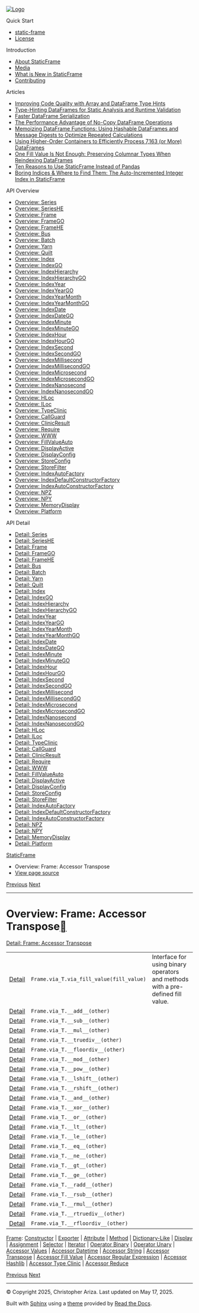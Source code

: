 [![Logo](../_static/sf-logo-web_icon-small.png)](../index.md)

Quick Start

* [static-frame](../readme.md)
* [License](../license.md)

Introduction

* [About StaticFrame](../intro.md)
* [Media](../intro.md#media)
* [What is New in StaticFrame](../new.md)
* [Contributing](../contributing.md)

Articles

* [Improving Code Quality with Array and DataFrame Type Hints](../articles/guard.md)
* [Type-Hinting DataFrames for Static Analysis and Runtime Validation](../articles/ftyping.md)
* [Faster DataFrame Serialization](../articles/serialize.md)
* [The Performance Advantage of No-Copy DataFrame Operations](../articles/no_copy.md)
* [Memoizing DataFrame Functions: Using Hashable DataFrames and Message Digests to Optimize Repeated Calculations](../articles/hash.md)
* [Using Higher-Order Containers to Efficiently Process 7,163 (or More) DataFrames](../articles/uhoc.md)
* [One Fill Value Is Not Enough: Preserving Columnar Types When Reindexing DataFrames](../articles/fill_value.md)
* [Ten Reasons to Use StaticFrame Instead of Pandas](../articles/upgrade.md)
* [Boring Indices & Where to Find Them: The Auto-Incremented Integer Index in StaticFrame](../articles/aiii.md)

API Overview

* [Overview: Series](series.md)
* [Overview: SeriesHE](series_he.md)
* [Overview: Frame](frame.md)
* [Overview: FrameGO](frame_go.md)
* [Overview: FrameHE](frame_he.md)
* [Overview: Bus](bus.md)
* [Overview: Batch](batch.md)
* [Overview: Yarn](yarn.md)
* [Overview: Quilt](quilt.md)
* [Overview: Index](index.md)
* [Overview: IndexGO](index_go.md)
* [Overview: IndexHierarchy](index_hierarchy.md)
* [Overview: IndexHierarchyGO](index_hierarchy_go.md)
* [Overview: IndexYear](index_year.md)
* [Overview: IndexYearGO](index_year_go.md)
* [Overview: IndexYearMonth](index_year_month.md)
* [Overview: IndexYearMonthGO](index_year_month_go.md)
* [Overview: IndexDate](index_date.md)
* [Overview: IndexDateGO](index_date_go.md)
* [Overview: IndexMinute](index_minute.md)
* [Overview: IndexMinuteGO](index_minute_go.md)
* [Overview: IndexHour](index_hour.md)
* [Overview: IndexHourGO](index_hour_go.md)
* [Overview: IndexSecond](index_second.md)
* [Overview: IndexSecondGO](index_second_go.md)
* [Overview: IndexMillisecond](index_millisecond.md)
* [Overview: IndexMillisecondGO](index_millisecond_go.md)
* [Overview: IndexMicrosecond](index_microsecond.md)
* [Overview: IndexMicrosecondGO](index_microsecond_go.md)
* [Overview: IndexNanosecond](index_nanosecond.md)
* [Overview: IndexNanosecondGO](index_nanosecond_go.md)
* [Overview: HLoc](hloc.md)
* [Overview: ILoc](iloc.md)
* [Overview: TypeClinic](type_clinic.md)
* [Overview: CallGuard](call_guard.md)
* [Overview: ClinicResult](clinic_result.md)
* [Overview: Require](require.md)
* [Overview: WWW](www.md)
* [Overview: FillValueAuto](fill_value_auto.md)
* [Overview: DisplayActive](display_active.md)
* [Overview: DisplayConfig](display_config.md)
* [Overview: StoreConfig](store_config.md)
* [Overview: StoreFilter](store_filter.md)
* [Overview: IndexAutoFactory](index_auto_factory.md)
* [Overview: IndexDefaultConstructorFactory](index_default_constructor_factory.md)
* [Overview: IndexAutoConstructorFactory](index_auto_constructor_factory.md)
* [Overview: NPZ](npz.md)
* [Overview: NPY](npy.md)
* [Overview: MemoryDisplay](memory_display.md)
* [Overview: Platform](platform.md)

API Detail

* [Detail: Series](../api_detail/series.md)
* [Detail: SeriesHE](../api_detail/series_he.md)
* [Detail: Frame](../api_detail/frame.md)
* [Detail: FrameGO](../api_detail/frame_go.md)
* [Detail: FrameHE](../api_detail/frame_he.md)
* [Detail: Bus](../api_detail/bus.md)
* [Detail: Batch](../api_detail/batch.md)
* [Detail: Yarn](../api_detail/yarn.md)
* [Detail: Quilt](../api_detail/quilt.md)
* [Detail: Index](../api_detail/index.md)
* [Detail: IndexGO](../api_detail/index_go.md)
* [Detail: IndexHierarchy](../api_detail/index_hierarchy.md)
* [Detail: IndexHierarchyGO](../api_detail/index_hierarchy_go.md)
* [Detail: IndexYear](../api_detail/index_year.md)
* [Detail: IndexYearGO](../api_detail/index_year_go.md)
* [Detail: IndexYearMonth](../api_detail/index_year_month.md)
* [Detail: IndexYearMonthGO](../api_detail/index_year_month_go.md)
* [Detail: IndexDate](../api_detail/index_date.md)
* [Detail: IndexDateGO](../api_detail/index_date_go.md)
* [Detail: IndexMinute](../api_detail/index_minute.md)
* [Detail: IndexMinuteGO](../api_detail/index_minute_go.md)
* [Detail: IndexHour](../api_detail/index_hour.md)
* [Detail: IndexHourGO](../api_detail/index_hour_go.md)
* [Detail: IndexSecond](../api_detail/index_second.md)
* [Detail: IndexSecondGO](../api_detail/index_second_go.md)
* [Detail: IndexMillisecond](../api_detail/index_millisecond.md)
* [Detail: IndexMillisecondGO](../api_detail/index_millisecond_go.md)
* [Detail: IndexMicrosecond](../api_detail/index_microsecond.md)
* [Detail: IndexMicrosecondGO](../api_detail/index_microsecond_go.md)
* [Detail: IndexNanosecond](../api_detail/index_nanosecond.md)
* [Detail: IndexNanosecondGO](../api_detail/index_nanosecond_go.md)
* [Detail: HLoc](../api_detail/hloc.md)
* [Detail: ILoc](../api_detail/iloc.md)
* [Detail: TypeClinic](../api_detail/type_clinic.md)
* [Detail: CallGuard](../api_detail/call_guard.md)
* [Detail: ClinicResult](../api_detail/clinic_result.md)
* [Detail: Require](../api_detail/require.md)
* [Detail: WWW](../api_detail/www.md)
* [Detail: FillValueAuto](../api_detail/fill_value_auto.md)
* [Detail: DisplayActive](../api_detail/display_active.md)
* [Detail: DisplayConfig](../api_detail/display_config.md)
* [Detail: StoreConfig](../api_detail/store_config.md)
* [Detail: StoreFilter](../api_detail/store_filter.md)
* [Detail: IndexAutoFactory](../api_detail/index_auto_factory.md)
* [Detail: IndexDefaultConstructorFactory](../api_detail/index_default_constructor_factory.md)
* [Detail: IndexAutoConstructorFactory](../api_detail/index_auto_constructor_factory.md)
* [Detail: NPZ](../api_detail/npz.md)
* [Detail: NPY](../api_detail/npy.md)
* [Detail: MemoryDisplay](../api_detail/memory_display.md)
* [Detail: Platform](../api_detail/platform.md)

[StaticFrame](../index.md)

* Overview: Frame: Accessor Transpose
* [View page source](../_sources/api_overview/frame-accessor_transpose.rst.txt)

[Previous](frame-accessor_string.md "Overview: Frame: Accessor String")
[Next](frame-accessor_fill_value.md "Overview: Frame: Accessor Fill Value")

---

# Overview: Frame: Accessor Transpose[](#overview-frame-accessor-transpose "Link to this heading")

[Detail: Frame: Accessor Transpose](../api_detail/frame-accessor_transpose.md#api-detail-frame-accessor-transpose)

|  |  |  |
| --- | --- | --- |
| [Detail](../api_detail/frame-accessor_transpose.md#api-sig-frame-via-t-via-fill-value) | `Frame.via_T.via_fill_value(fill_value)` | Interface for using binary operators and methods with a pre-defined fill value. |
| [Detail](../api_detail/frame-accessor_transpose.md#api-sig-frame-via-t-add) | `Frame.via_T.__add__(other)` |  |
| [Detail](../api_detail/frame-accessor_transpose.md#api-sig-frame-via-t-sub) | `Frame.via_T.__sub__(other)` |  |
| [Detail](../api_detail/frame-accessor_transpose.md#api-sig-frame-via-t-mul) | `Frame.via_T.__mul__(other)` |  |
| [Detail](../api_detail/frame-accessor_transpose.md#api-sig-frame-via-t-truediv) | `Frame.via_T.__truediv__(other)` |  |
| [Detail](../api_detail/frame-accessor_transpose.md#api-sig-frame-via-t-floordiv) | `Frame.via_T.__floordiv__(other)` |  |
| [Detail](../api_detail/frame-accessor_transpose.md#api-sig-frame-via-t-mod) | `Frame.via_T.__mod__(other)` |  |
| [Detail](../api_detail/frame-accessor_transpose.md#api-sig-frame-via-t-pow) | `Frame.via_T.__pow__(other)` |  |
| [Detail](../api_detail/frame-accessor_transpose.md#api-sig-frame-via-t-lshift) | `Frame.via_T.__lshift__(other)` |  |
| [Detail](../api_detail/frame-accessor_transpose.md#api-sig-frame-via-t-rshift) | `Frame.via_T.__rshift__(other)` |  |
| [Detail](../api_detail/frame-accessor_transpose.md#api-sig-frame-via-t-and) | `Frame.via_T.__and__(other)` |  |
| [Detail](../api_detail/frame-accessor_transpose.md#api-sig-frame-via-t-xor) | `Frame.via_T.__xor__(other)` |  |
| [Detail](../api_detail/frame-accessor_transpose.md#api-sig-frame-via-t-or) | `Frame.via_T.__or__(other)` |  |
| [Detail](../api_detail/frame-accessor_transpose.md#api-sig-frame-via-t-lt) | `Frame.via_T.__lt__(other)` |  |
| [Detail](../api_detail/frame-accessor_transpose.md#api-sig-frame-via-t-le) | `Frame.via_T.__le__(other)` |  |
| [Detail](../api_detail/frame-accessor_transpose.md#api-sig-frame-via-t-eq) | `Frame.via_T.__eq__(other)` |  |
| [Detail](../api_detail/frame-accessor_transpose.md#api-sig-frame-via-t-ne) | `Frame.via_T.__ne__(other)` |  |
| [Detail](../api_detail/frame-accessor_transpose.md#api-sig-frame-via-t-gt) | `Frame.via_T.__gt__(other)` |  |
| [Detail](../api_detail/frame-accessor_transpose.md#api-sig-frame-via-t-ge) | `Frame.via_T.__ge__(other)` |  |
| [Detail](../api_detail/frame-accessor_transpose.md#api-sig-frame-via-t-radd) | `Frame.via_T.__radd__(other)` |  |
| [Detail](../api_detail/frame-accessor_transpose.md#api-sig-frame-via-t-rsub) | `Frame.via_T.__rsub__(other)` |  |
| [Detail](../api_detail/frame-accessor_transpose.md#api-sig-frame-via-t-rmul) | `Frame.via_T.__rmul__(other)` |  |
| [Detail](../api_detail/frame-accessor_transpose.md#api-sig-frame-via-t-rtruediv) | `Frame.via_T.__rtruediv__(other)` |  |
| [Detail](../api_detail/frame-accessor_transpose.md#api-sig-frame-via-t-rfloordiv) | `Frame.via_T.__rfloordiv__(other)` |  |

[Frame](frame.md#api-overview-frame): [Constructor](frame-constructor.md#api-overview-frame-constructor) | [Exporter](frame-exporter.md#api-overview-frame-exporter) | [Attribute](frame-attribute.md#api-overview-frame-attribute) | [Method](frame-method.md#api-overview-frame-method) | [Dictionary-Like](frame-dictionary_like.md#api-overview-frame-dictionary-like) | [Display](frame-display.md#api-overview-frame-display) | [Assignment](frame-assignment.md#api-overview-frame-assignment) | [Selector](frame-selector.md#api-overview-frame-selector) | [Iterator](frame-iterator.md#api-overview-frame-iterator) | [Operator Binary](frame-operator_binary.md#api-overview-frame-operator-binary) | [Operator Unary](frame-operator_unary.md#api-overview-frame-operator-unary) | [Accessor Values](frame-accessor_values.md#api-overview-frame-accessor-values) | [Accessor Datetime](frame-accessor_datetime.md#api-overview-frame-accessor-datetime) | [Accessor String](frame-accessor_string.md#api-overview-frame-accessor-string) | [Accessor Transpose](#api-overview-frame-accessor-transpose) | [Accessor Fill Value](frame-accessor_fill_value.md#api-overview-frame-accessor-fill-value) | [Accessor Regular Expression](frame-accessor_regular_expression.md#api-overview-frame-accessor-regular-expression) | [Accessor Hashlib](frame-accessor_hashlib.md#api-overview-frame-accessor-hashlib) | [Accessor Type Clinic](frame-accessor_type_clinic.md#api-overview-frame-accessor-type-clinic) | [Accessor Reduce](frame-accessor_reduce.md#api-overview-frame-accessor-reduce)

[Previous](frame-accessor_string.md "Overview: Frame: Accessor String")
[Next](frame-accessor_fill_value.md "Overview: Frame: Accessor Fill Value")

---

© Copyright 2025, Christopher Ariza.
Last updated on May 17, 2025.

Built with [Sphinx](https://www.sphinx-doc.org/) using a
[theme](https://github.com/readthedocs/sphinx_rtd_theme)
provided by [Read the Docs](https://readthedocs.org).